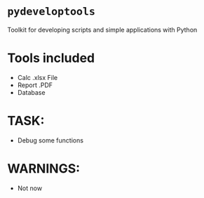 # `pydeveloptools`
Toolkit for developing scripts and simple applications with Python


# Tools included
- Calc .xlsx File
- Report .PDF
- Database

# TASK:
- Debug some functions

# WARNINGS:
- Not now
